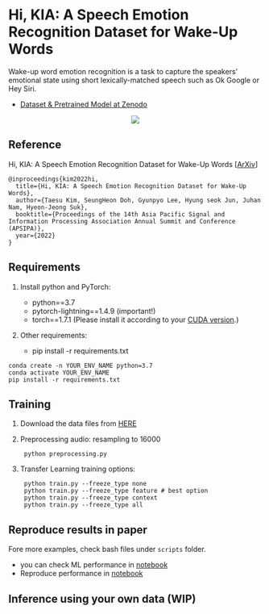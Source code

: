 # Hi, KIA: A Speech Emotion Recognition Dataset for Wake-Up Words

Wake-up word emotion recognition is a task to capture the speakers’ emotional state using short lexically-matched speech such as Ok Google or Hey Siri.

- [Dataset & Pretrained Model at Zenodo](https://zenodo.org/record/7091465)

<p align = "center">
<img src = "https://i.imgur.com/agVKKRb.png">
</p>


## Reference
Hi, KIA: A Speech Emotion Recognition Dataset for Wake-Up Words [[ArXiv](https://arxiv.org/abs/2211.03371)]

```
@inproceedings{kim2022hi,
  title={Hi, KIA: A Speech Emotion Recognition Dataset for Wake-Up Words},
  author={Taesu Kim, SeungHeon Doh, Gyunpyo Lee, Hyung seok Jun, Juhan Nam, Hyeon-Jeong Suk},
  booktitle={Proceedings of the 14th Asia Pacific Signal and Information Processing Association Annual Summit and Conference (APSIPA)},
  year={2022}
}
```

## Requirements

1. Install python and PyTorch:
    - python==3.7
    - pytorch-lightning==1.4.9 (important!)
    - torch==1.7.1 (Please install it according to your [CUDA version](https://pytorch.org/get-started/previous-versions/#linux-and-windows-4).)
    
2. Other requirements:
    - pip install -r requirements.txt

```
conda create -n YOUR_ENV_NAME python=3.7
conda activate YOUR_ENV_NAME
pip install -r requirements.txt
```

## Training
1. Download the data files from [HERE](https://zenodo.org/record/6989810)
    
2. Preprocessing
    audio: resampling to 16000

        python preprocessing.py

3. Transfer Learning training options:  

        python train.py --freeze_type none
        python train.py --freeze_type feature # best option
        python train.py --freeze_type context
        python train.py --freeze_type all

## Reproduce results in paper

Fore more examples, check bash files under `scripts` folder. 
- you can check ML performance in [notebook](https://github.com/SeungHeonDoh/hi_kia/blob/master/notebook/ML%20Classification.ipynb)
- Reproduce performance in [notebook](https://github.com/SeungHeonDoh/hi_kia/blob/master/notebook/Reproduce.ipynb) 

## Inference using your own data (WIP)
